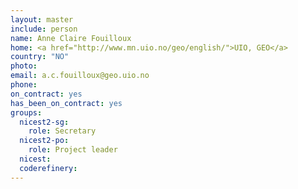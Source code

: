 ```yaml
---
layout: master
include: person
name: Anne Claire Fouilloux
home: <a href="http://www.mn.uio.no/geo/english/">UIO, GEO</a>
country: "NO"
photo:
email: a.c.fouilloux@geo.uio.no
phone:
on_contract: yes
has_been_on_contract: yes
groups:
  nicest2-sg:
    role: Secretary
  nicest2-po:
    role: Project leader
  nicest:
  coderefinery:
---
```

